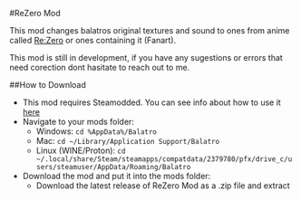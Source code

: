 #ReZero Mod <a name = "rezero_mod"></a>

This mod changes balatros original textures and sound to ones from 
anime called [Re:Zero](https://rezero.fandom.com/wiki/Re:Zero_Wiki) or ones containing it (Fanart).

This mod is still in development, if you have any sugestions or 
errors that need corection dont hasitate to reach out to me.

##How to Download <a name = "how_to_download"></a>

- This mod requires Steamodded. You can see info about how to use it [here](https://github.com/Steamopollys/Steamodded)
- Navigate to your mods folder:
  - Windows: `cd %AppData%/Balatro`
  - Mac: `cd ~/Library/Application Support/Balatro`
  - Linux (WINE/Proton): `cd ~/.local/share/Steam/steamapps/compatdata/2379780/pfx/drive_c/users/steamuser/AppData/Roaming/Balatro`
- Download the mod and put it into the mods folder:
  - Download the latest release of ReZero Mod as a .zip file and extract